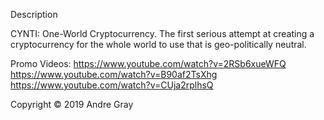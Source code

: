 Description

CYNTI: One-World Cryptocurrency. The first serious attempt at creating a cryptocurrency for the whole world to use that is geo-politically neutral.

Promo Videos:
https://www.youtube.com/watch?v=2RSb6xueWFQ
https://www.youtube.com/watch?v=B90af2TsXhg
https://www.youtube.com/watch?v=CUja2rplhsQ


Copyright © 2019 Andre Gray
